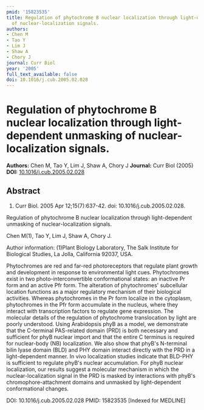 ```yaml
---
pmid: '15823535'
title: Regulation of phytochrome B nuclear localization through light-dependent unmasking
  of nuclear-localization signals.
authors:
- Chen M
- Tao Y
- Lim J
- Shaw A
- Chory J
journal: Curr Biol
year: '2005'
full_text_available: false
doi: 10.1016/j.cub.2005.02.028
---
```


# Regulation of phytochrome B nuclear localization through light-dependent unmasking of nuclear-localization signals.
**Authors:** Chen M, Tao Y, Lim J, Shaw A, Chory J
**Journal:** Curr Biol (2005)
**DOI:** [10.1016/j.cub.2005.02.028](https://doi.org/10.1016/j.cub.2005.02.028)

## Abstract

1. Curr Biol. 2005 Apr 12;15(7):637-42. doi: 10.1016/j.cub.2005.02.028.

Regulation of phytochrome B nuclear localization through light-dependent 
unmasking of nuclear-localization signals.

Chen M(1), Tao Y, Lim J, Shaw A, Chory J.

Author information:
(1)Plant Biology Laboratory, The Salk Institute for Biological Studies, La 
Jolla, California 92037, USA.

Phytochromes are red and far-red photoreceptors that regulate plant growth and 
development in response to environmental light cues. Phytochromes exist in two 
photo-interconvertible conformational states: an inactive Pr form and an active 
Pfr form. The alteration of phytochromes' subcellular location functions as a 
major regulatory mechanism of their biological activities. Whereas phytochromes 
in the Pr form localize in the cytoplasm, phytochromes in the Pfr form 
accumulate in the nucleus, where they interact with transcription factors to 
regulate gene expression. The molecular details of the regulation of phytochrome 
translocation by light are poorly understood. Using Arabidopsis phyB as a model, 
we demonstrate that the C-terminal PAS-related domain (PRD) is both necessary 
and sufficient for phyB nuclear import and that the entire C terminus is 
required for nuclear-body (NB) localization. We also show that phyB's N-terminal 
bilin lyase domain (BLD) and PHY domain interact directly with the PRD in a 
light-dependent manner. In vivo localization studies indicate that BLD-PHY is 
sufficient to regulate phyB's nuclear accumulation. For phyB nuclear 
localization, our results suggest a molecular mechanism in which the 
nuclear-localization signal in the PRD is masked by interactions with phyB's 
chromophore-attachment domains and unmasked by light-dependent conformational 
changes.

DOI: 10.1016/j.cub.2005.02.028
PMID: 15823535 [Indexed for MEDLINE]
